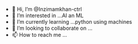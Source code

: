 - 👋 Hi, I’m @Inzimamkhan-ctrl
- 👀 I’m interested in ...AI an ML
- 🌱 I’m currently learning ...python using machines
- 💞️ I’m looking to collaborate on ...
- 📫 How to reach me ...

<!---
Inzimamkhan-ctrl/Inzimamkhan-ctrl is a ✨ special ✨ repository because its `README.md` (this file) appears on your GitHub profile.
You can click the Preview link to take a look at your changes.
--->
